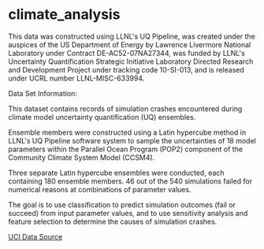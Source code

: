 # climate_analysis


This data was constructed using LLNL's UQ Pipeline, was created under the auspices of the US Department of Energy by Lawrence Livermore National Laboratory under Contract DE-AC52-07NA27344, was funded by LLNL's Uncertainty Quantification Strategic Initiative Laboratory Directed Research and Development Project under tracking code 10-SI-013, and is released under UCRL number LLNL-MISC-633994.


Data Set Information:

This dataset contains records of simulation crashes encountered during climate model uncertainty quantification (UQ) ensembles. 

Ensemble members were constructed using a Latin hypercube method in LLNL's UQ Pipeline software system to sample the uncertainties of 18 model parameters within the Parallel Ocean Program (POP2) component of the Community Climate System Model (CCSM4). 

Three separate Latin hypercube ensembles were conducted, each containing 180 ensemble members. 46 out of the 540 simulations failed for numerical reasons at combinations of parameter values. 

The goal is to use classification to predict simulation outcomes (fail or succeed) from input parameter values, and to use sensitivity analysis and feature selection to determine the causes of simulation crashes. 

[UCI Data Source](https://archive.ics.uci.edu/ml/datasets/climate+model+simulation+crashes)
